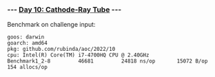 ### --- [Day 10: Cathode-Ray Tube](https://adventofcode.com/2022/day/10) ---

Benchmark on challenge input:

```
goos: darwin
goarch: amd64
pkg: github.com/rubinda/aoc/2022/10
cpu: Intel(R) Core(TM) i7-4700HQ CPU @ 2.40GHz
Benchmark1_2-8   	   46681	     24818 ns/op	   15072 B/op	     154 allocs/op
```

